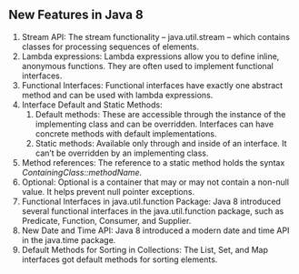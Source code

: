 ## New Features in Java 8

1. Stream API: The stream functionality – java.util.stream – which contains classes for processing sequences of elements.
2. Lambda expressions: Lambda expressions allow you to define inline, anonymous functions. They are often used to implement functional interfaces.
3. Functional Interfaces: Functional interfaces have exactly one abstract method and can be used with lambda expressions.
4. Interface Default and Static Methods:
    1. Default methods: These are accessible through the instance of the implementing class and can be overridden. Interfaces can have concrete methods with default implementations.
    2. Static methods: Available only through and inside of an interface. It can’t be overridden by an implementing class.
5. Method references: The reference to a static method holds the syntax *ContainingClass::methodName*.
6. Optional: Optional is a container that may or may not contain a non-null value. It helps prevent null pointer exceptions.
7. Functional Interfaces in java.util.function Package: Java 8 introduced several functional interfaces in the java.util.function package, such as Predicate, Function, Consumer, and Supplier.
8. New Date and Time API: Java 8 introduced a modern date and time API in the java.time package.
9. Default Methods for Sorting in Collections: The List, Set, and Map interfaces got default methods for sorting elements.